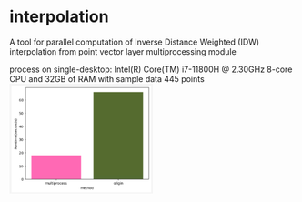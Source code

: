 # interpolation
A tool for parallel computation of Inverse Distance Weighted (IDW) interpolation from point vector layer multiprocessing module

process on single-desktop: Intel(R) Core(TM) i7-11800H @ 2.30GHz 8-core CPU and 32GB of RAM
with sample data 445 points
<img src="./assets/compare.png" width = "50%" />

